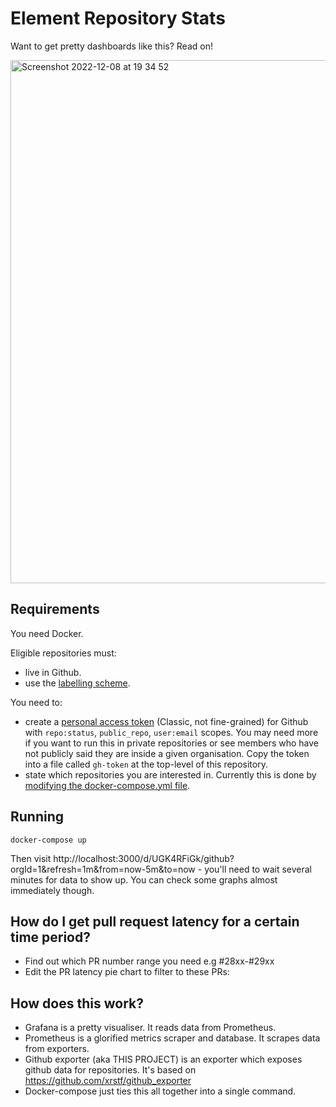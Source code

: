 # Element Repository Stats

Want to get pretty dashboards like this? Read on!

<img width="837" alt="Screenshot 2022-12-08 at 19 34 52" src="https://user-images.githubusercontent.com/7190048/206551922-68cbbc5b-4297-4405-9c44-5a8cdca41255.png">



## Requirements

You need Docker.

Eligible repositories must:
- live in Github.
- use the [labelling scheme](https://github.com/vector-im/element-meta/wiki/Triage-process).

You need to:
- create a [personal access token](https://github.com/settings/tokens) (Classic, not fine-grained) for Github with `repo:status`, `public_repo`, `user:email` scopes. You may need more if you want to run this in private repositories or see members who have not publicly said they are inside a given organisation. Copy the token into a file called `gh-token` at the top-level of this repository.
- state which repositories you are interested in. Currently this is done by [modifying the docker-compose.yml file](https://github.com/kegsay/github_exporter/blob/master/docker-compose.yml#L34).

## Running

```
docker-compose up
```

Then visit http://localhost:3000/d/UGK4RFiGk/github?orgId=1&refresh=1m&from=now-5m&to=now - you'll need to wait several minutes for data to show up. You can check some graphs almost immediately though.

## How do I get pull request latency for a certain time period?

- Find out which PR number range you need e.g #28xx-#29xx
- Edit the PR latency pie chart to filter to these PRs:

## How does this work?

- Grafana is a pretty visualiser. It reads data from Prometheus.
- Prometheus is a glorified metrics scraper and database. It scrapes data from exporters.
- Github exporter (aka THIS PROJECT) is an exporter which exposes github data for repositories. It's based on https://github.com/xrstf/github_exporter 
- Docker-compose just ties this all together into a single command.
